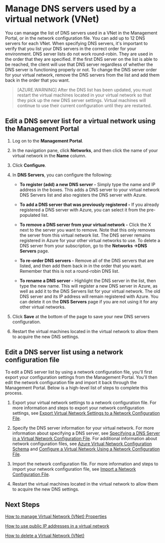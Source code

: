 <properties 
   pageTitle="Manage DNS servers used by a virtual network (VNet)"
   description="Learn how to add and remove DNS servers in a virtual network (vnet)"
   services="virtual-network"
   documentationCenter="na"
   authors="telmosampaio"
   manager="carmonm"
   editor="tysonn" />
<tags
	ms.service="virtual-network"
	ms.date="03/15/2016"
	wacn.date=""/>

# Manage DNS servers used by a virtual network (VNet)

You can manage the list of DNS servers used in a VNet in the Management Portal, or in the network configuration file. You can add up to 12 DNS servers for each VNet. When specifying DNS servers, it's important to verify that you list your DNS servers in the correct order for your environment. DNS server lists do not work round-robin. They are used in the order that they are specified. If the first DNS server on the list is able to be reached, the client will use that DNS server regardless of whether the DNS server is functioning properly or not. To change the DNS server order for your virtual network, remove the DNS servers from the list and add them back in the order that you want.

>[AZURE.WARNING] After the DNS list has been updated, you must restart the virtual machines located in your virtual network so that they pick up the new DNS server settings. Virtual machines will continue to use their current configuration until they are restarted.

## Edit a DNS server list for a virtual network using the Management Portal

1. Log on to the **Management Portal**.

1. In the navigation pane, click **Networks**, and then click the name of your virtual network in the **Name** column.

1. Click **Configure**.

1. In **DNS Servers**, you can configure the following:

	- **To register (add) a new DNS server -** Simply type the name and IP address in the boxes. This adds a DNS server to your virtual network DNS Servers list and also registers the DNS server with Azure.

	- **To add a DNS server that was previously registered -** If you already registered a DNS server with Azure, you can select it from the pre-populated list.

	- **To remove a DNS server from your virtual network -** Click the X next to the server you want to remove. Note that this only removes the server from this virtual network list. The DNS server remains registered in Azure for your other virtual networks to use. To delete a DNS server from your subscription, go to the **Networks ->DNS Servers** page.

	- **To re-order DNS servers -** Remove all of the DNS servers that are listed, and then add them back in in the order that you want. Remember that this is not a round-robin DNS list.

	- **To rename a DNS server -** Highlight the DNS server in the list, then type the new name. This will register a new DNS server in Azure, as well as add it to the DNS Servers list for your virtual network. The old DNS server and its IP address will remain registered with Azure. You can delete it on the **DNS Servers** page if you are not using it for any other virtual networks.

1. Click **Save** at the bottom of the page to save your new DNS servers configuration.

1. Restart the virtual machines located in the virtual network to allow them to acquire the new DNS settings.

## Edit a DNS server list using a network configuration file

To edit a DNS server list by using a network configuration file, you'll first export your configuration settings from the Management Portal. You'll then edit the network configuration file and import it back through the Management Portal. Below is a high-level list of steps to complete this process.

1. Export your virtual network settings to a network configuration file. For more information and steps to export your network configuration settings, see [Export Virtual Network Settings to a Network Configuration File](/documentation/articles/virtual-networks-using-network-configuration-file/).

1. Specify the DNS server information for your virtual network. For more information about specifying a DNS server, see [Specifying a DNS Server in a Virtual Network Configuration File](/documentation/articles/virtual-networks-specifying-a-dns-settings-in-a-virtual-network-configuration-file/). For additional information about network configuration files, see [Azure Virtual Network Configuration Schema](https://msdn.microsoft.com/zh-cn/library/azure/jj157100.aspx) and [Configure a Virtual Network Using a Network Configuration File](/documentation/articles/virtual-networks-using-network-configuration-file/).

1. Import the network configuration file. For more information and steps to import your network configuration file, see [Import a Network Configuration File](/documentation/articles/virtual-networks-using-network-configuration-file/).

1. Restart the virtual machines located in the virtual network to allow them to acquire the new DNS settings.

## Next Steps

[How to manage Virtual Network (VNet) Properties](/documentation/articles/virtual-networks-settings/)

[How to use public IP addresses in a virtual network](/documentation/articles/virtual-networks-public-ip-within-vnet/)

[How to delete a Virtual Network (VNet)](/documentation/articles/virtual-networks-delete-vnet/) 
